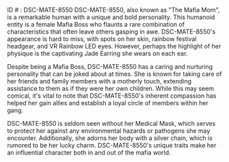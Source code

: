ID # : DSC-MATE-8550
DSC-MATE-8550, also known as "The Mafia Mom", is a remarkable human with a unique and bold personality. This humanoid entity is a female Mafia Boss who flaunts a rare combination of characteristics that often leave others gasping in awe. DSC-MATE-8550's appearance is hard to miss, with spots on her skin, rainbow festival headgear, and VR Rainbow LED eyes. However, perhaps the highlight of her physique is the captivating Jade Earring she wears on each ear.

Despite being a Mafia Boss, DSC-MATE-8550 has a caring and nurturing personality that can be joked about at times. She is known for taking care of her friends and family members with a motherly touch, extending assistance to them as if they were her own children. While this may seem comical, it's vital to note that DSC-MATE-8550's inherent compassion has helped her gain allies and establish a loyal circle of members within her gang.

DSC-MATE-8550 is seldom seen without her Medical Mask, which serves to protect her against any environmental hazards or pathogens she may encounter. Additionally, she adorns her body with a silver chain, which is rumored to be her lucky charm. DSC-MATE-8550's unique traits make her an influential character both in and out of the mafia world.